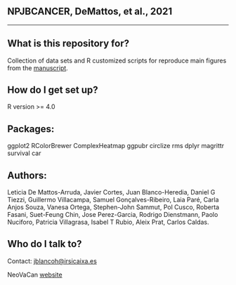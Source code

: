 NPJBCANCER, DeMattos, et al., 2021
------------------------------------
------------------------------------
 

What is this repository for?
----------------------------

Collection of data sets and R customized scripts for reproduce main figures from the [manuscript](https://www.ncbi.nlm.nih.gov/pmc/articles/PMC8185105/pdf/41523_2021_Article_282.pdf).

How do I get set up?
--------------------

R version >= 4.0

Packages:
---------

ggplot2
RColorBrewer
ComplexHeatmap
ggpubr
circlize
rms
dplyr
magrittr
survival
car

Authors:
--------

Leticia De Mattos-Arruda, Javier Cortes, Juan Blanco-Heredia, Daniel G Tiezzi, Guillermo Villacampa, Samuel Gonçalves-Ribeiro, Laia Paré, Carla Anjos Souza, Vanesa Ortega, Stephen-John Sammut, Pol Cusco, Roberta Fasani, Suet-Feung Chin, Jose Perez-Garcia, Rodrigo Dienstmann, Paolo Nuciforo, Patricia Villagrasa, Isabel T Rubio, Aleix Prat, Carlos Caldas.

Who do I talk to?
-----------------

Contact: jblancoh@irsicaixa.es

NeoVaCan [website](https://www.irsicaixa.es/en/neoantigens-and-therapeutic-vaccines-cancer-neovacan) 
